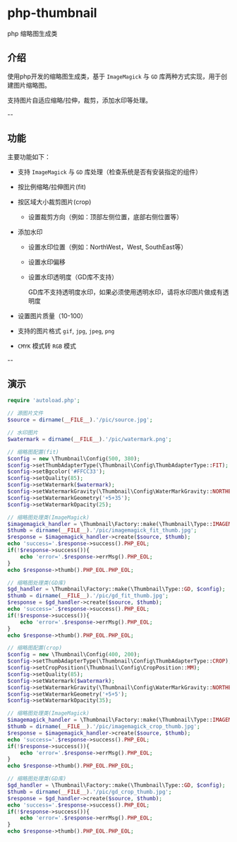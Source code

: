 # php-thumbnail

php 缩略图生成类

## 介绍

使用php开发的缩略图生成类，基于 `ImageMagick` 与 `GD` 库两种方式实现，用于创建图片缩略图。

支持图片自适应缩略/拉伸，裁剪，添加水印等处理。

--

## 功能

主要功能如下：

- 支持 `ImageMagick` 与 `GD` 库处理（检查系统是否有安装指定的组件）

- 按比例缩略/拉伸图片(fit)

- 按区域大小裁剪图片(crop)

  - 设置裁剪方向（例如：顶部左侧位置，底部右侧位置等）

- 添加水印

  - 设置水印位置（例如：NorthWest，West, SouthEast等）

  - 设置水印偏移

  - 设置水印透明度（GD库不支持）

    GD库不支持透明度水印，如果必须使用透明水印，请将水印图片做成有透明度

- 设置图片质量（10-100）

- 支持的图片格式 `gif`, `jpg`, `jpeg`, `png`

- `CMYK` 模式转 `RGB` 模式

--

## 演示

```php
require 'autoload.php';

// 源图片文件
$source = dirname(__FILE__).'/pic/source.jpg';

// 水印图片
$watermark = dirname(__FILE__).'/pic/watermark.png';

// 缩略图配置(fit)
$config = new \Thumbnail\Config(500, 380);
$config->setThumbAdapterType(\Thumbnail\Config\ThumbAdapterType::FIT);
$config->setBgcolor('#FFCC33');
$config->setQuality(85);
$config->setWatermark($watermark);
$config->setWatermarkGravity(\Thumbnail\Config\WaterMarkGravity::NORTHEAST);
$config->setWatermarkGeometry('+5+35');
$config->setWatermarkOpacity(25);

// 缩略图处理类(ImageMagick)
$imagemagick_handler = \Thumbnail\Factory::make(\Thumbnail\Type::IMAGEMAGICK, $config);
$thumb = dirname(__FILE__).'/pic/imagemagick_fit_thumb.jpg';
$response = $imagemagick_handler->create($source, $thumb);
echo 'success='.$response->success().PHP_EOL;
if(!$response->success()){
    echo 'error='.$response->errMsg().PHP_EOL;
}
echo $response->thumb().PHP_EOL.PHP_EOL;

// 缩略图处理类(GD库)
$gd_handler = \Thumbnail\Factory::make(\Thumbnail\Type::GD, $config);
$thumb = dirname(__FILE__).'/pic/gd_fit_thumb.jpg';
$response = $gd_handler->create($source, $thumb);
echo 'success='.$response->success().PHP_EOL;
if(!$response->success()){
    echo 'error='.$response->errMsg().PHP_EOL;
}
echo $response->thumb().PHP_EOL.PHP_EOL;

// 缩略图配置(crop)
$config = new \Thumbnail\Config(400, 200);
$config->setThumbAdapterType(\Thumbnail\Config\ThumbAdapterType::CROP);
$config->setCropPosition(\Thumbnail\Config\CropPosition::MM);
$config->setQuality(85);
$config->setWatermark($watermark);
$config->setWatermarkGravity(\Thumbnail\Config\WaterMarkGravity::NORTHEAST);
$config->setWatermarkGeometry('+5+5');
$config->setWatermarkOpacity(35);

// 缩略图处理类(ImageMagick)
$imagemagick_handler = \Thumbnail\Factory::make(\Thumbnail\Type::IMAGEMAGICK, $config);
$thumb = dirname(__FILE__).'/pic/imagemagick_crop_thumb.jpg';
$response = $imagemagick_handler->create($source, $thumb);
echo 'success='.$response->success().PHP_EOL;
if(!$response->success()){
    echo 'error='.$response->errMsg().PHP_EOL;
}
echo $response->thumb().PHP_EOL.PHP_EOL;

// 缩略图处理类(GD库)
$gd_handler = \Thumbnail\Factory::make(\Thumbnail\Type::GD, $config);
$thumb = dirname(__FILE__).'/pic/gd_crop_thumb.jpg';
$response = $gd_handler->create($source, $thumb);
echo 'success='.$response->success().PHP_EOL;
if(!$response->success()){
    echo 'error='.$response->errMsg().PHP_EOL;
}
echo $response->thumb().PHP_EOL.PHP_EOL;
```
